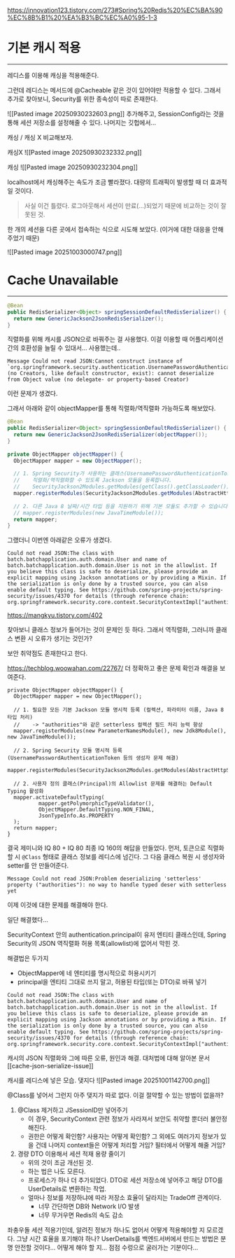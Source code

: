 
https://innovation123.tistory.com/273#Spring%20Redis%20%EC%BA%90%EC%8B%B1%20%EA%B3%BC%EC%A0%95-1-3


# 기본 캐시 적용
---

레디스를 이용해 캐싱을 적용해준다.

그런데 레디스는 메서드에 @Cacheable 같은 것이 있어야만 적용할 수 있다.
그래서 추가로 찾아보니, Security를 위한 종속성이 따로 존재한다.

![[Pasted image 20250930232603.png]]
추가해주고, SessionConfig라는 것을 통해 세션 저장소를 설정해줄 수 있다.
나머지는 깃헙에서...


캐싱 / 캐싱 X 비교해보자.

캐싱X
![[Pasted image 20250930232332.png]]

캐싱
![[Pasted image 20250930232304.png]]

localhost에서 캐싱해주는 속도가 조금 빨라졌다.
대량의 트래픽이 발생할 때 더 효과적일 것이다.


> 사실 이건 틀렸다.
> 로그아웃해서 세션이 만료(...)되었기 때문에 비교하는 것이 잘못된 것.

한 개의 세션을 다른 곳에서 접속하는 식으로 시도해 보았다.
(이거에 대한 대응을 안해주었기 때문)

![[Pasted image 20251003000747.png]]





# Cache Unavailable
---


```java
@Bean  
public RedisSerializer<Object> springSessionDefaultRedisSerializer() {  
  return new GenericJackson2JsonRedisSerializer();  
}
```

직렬화를 위해 캐시를 JSON으로 바꿔주는 걸 사용했다.
이걸 이용할 때 어플리케이션 간의 호환성을 늘릴 수 있대서... 사용했는데..

```
Message Could not read JSON:Cannot construct instance of `org.springframework.security.authentication.UsernamePasswordAuthenticationToken` (no Creators, like default constructor, exist): cannot deserialize from Object value (no delegate- or property-based Creator)
```

이런 문제가 생겼다.

그래서 아래와 같이 objectMapper를 통해 직렬화/역직렬화 가능하도록 해보았다.

```java
@Bean  
public RedisSerializer<Object> springSessionDefaultRedisSerializer() {  
  return new GenericJackson2JsonRedisSerializer(objectMapper());  
}  
  
private ObjectMapper objectMapper() {  
  ObjectMapper mapper = new ObjectMapper();  
  
  // 1. Spring Security가 사용하는 클래스(UsernamePasswordAuthenticationToken 등)를  
  //    직렬화/역직렬화할 수 있도록 Jackson 모듈을 등록합니다.  
  //    SecurityJackson2Modules.getModules(getClass().getClassLoader())로 모듈 목록을 가져옵니다.  
  mapper.registerModules(SecurityJackson2Modules.getModules(AbstractHttpSessionApplicationInitializer.class.getClassLoader()));  
  
  // 2. 다른 Java 8 날짜/시간 타입 등을 지원하기 위해 기본 모듈도 추가할 수 있습니다.  
  // mapper.registerModules(new JavaTimeModule());  
  return mapper;  
}
```

그랬더니 이번엔 아래같은 오류가 생겼다.
```
Could not read JSON:The class with batch.batchapplication.auth.domain.User and name of batch.batchapplication.auth.domain.User is not in the allowlist. If you believe this class is safe to deserialize, please provide an explicit mapping using Jackson annotations or by providing a Mixin. If the serialization is only done by a trusted source, you can also enable default typing. See https://github.com/spring-projects/spring-security/issues/4370 for details (through reference chain: org.springframework.security.core.context.SecurityContextImpl["authentication"])
```

https://mangkyu.tistory.com/402

찾아보니 클래스 정보가 들어가는 것이 문제인 듯 하다.
그래서 역직렬화, 그러니까 클래스 변환 시 오류가 생기는 것인가?

보안 취약점도 존재한다고 한다.


https://techblog.woowahan.com/22767/
더 정확하고 좋은 문제 확인과 해결을 보여준다.

```
private ObjectMapper objectMapper() {  
  ObjectMapper mapper = new ObjectMapper();  
  
  // 1. 필요한 모든 기본 Jackson 모듈 명시적 등록 (컬렉션, 파라미터 이름, Java 8 타입 처리)  
  //    -> "authorities"와 같은 setterless 컬렉션 필드 처리 능력 향상  
  mapper.registerModules(new ParameterNamesModule(), new Jdk8Module(), new JavaTimeModule());  
  
  // 2. Spring Security 모듈 명시적 등록 (UsernamePasswordAuthenticationToken 등의 생성자 문제 해결)  
  mapper.registerModules(SecurityJackson2Modules.getModules(AbstractHttpSessionApplicationInitializer.class.getClassLoader()));  
  
  // 2. 사용자 정의 클래스(Principal)의 Allowlist 문제를 해결하는 Default Typing 활성화  
  mapper.activateDefaultTyping(  
          mapper.getPolymorphicTypeValidator(),  
          ObjectMapper.DefaultTyping.NON_FINAL,  
          JsonTypeInfo.As.PROPERTY  
  );  
  return mapper;  
}
```

결국 제미니와 IQ 80 + IQ 80 최종 IQ 160의 해답을 만들었다.
먼저, 토큰으로 직렬화 할 시 `@Class` 형태로 클래스 정보를 레디스에 넘긴다.
그 다음 클래스 복원 시 생성자와 setter를 안 만들어준다.


```
Message Could not read JSON:Problem deserializing 'setterless' property ("authorities"): no way to handle typed deser with setterless yet
```

이제 이것에 대한 문제를 해결해야 한다.





일단 해결했다...

SecurityContext 안의 authentication.principal이 유저 엔티티 클래스인데, Spring Security의 JSON 역직렬화 허용 목록(allowlist)에 없어서 막힌 것.

해결법은 두가지
- ObjectMapper에 네 엔티티를 명시적으로 허용시키기
- principal을 엔티티 그대로 쓰지 말고, 허용된 타입(또는 DTO)로 바꿔 넣기



```
Could not read JSON:The class with batch.batchapplication.auth.domain.User and name of batch.batchapplication.auth.domain.User is not in the allowlist. If you believe this class is safe to deserialize, please provide an explicit mapping using Jackson annotations or by providing a Mixin. If the serialization is only done by a trusted source, you can also enable default typing. See https://github.com/spring-projects/spring-security/issues/4370 for details (through reference chain: org.springframework.security.core.context.SecurityContextImpl["authentication"])
```




캐시의 JSON 직렬화와 그에 따른 오류, 원인과 해결. 대처법에 대해 알아본 문서
[[cache-json-serialize-issue]]


캐시를 레디스에 넣은 모습. 댖지다
![[Pasted image 20251001142700.png]]


@Class를 넣어서 그런지 아주 댖지가 따로 없다.
이걸 절약할 수 있는 방법이 없을까?

1. @Class 제거하고 JSessionID만 넣어주기
	- 이 경우, SecurityContext 관련 정보가 사라져서 보안도 취약할 뿐더러 불안정해진다.
	- 권한은 어떻게 확인함? 사용자는 어떻게 확인함? 그 외에도 여러가지 정보가 있을 건데 나머지 context들은 어떻게 처리할 거임? 필터에서 어떻게 해줄 거임?
2. 경량 DTO 이용해서 세션 적재 용량 줄이기
	- 위의 것이 조금 개선된 것.
	- 하는 법은 나도 모른다.
	- 프로세스가 하나 더 추가되었다. DTO로 세션 저장소에 넣어주고 해당 DTO를 UserDetails로 변환하는 작업.
	- 얼마나 정보를 저장하냐에 따라 저장소 효율이 달라지는 TradeOff 관계이다.
		- 너무 간단하면 DB와 Network I/O 발생
		- 너무 무거우면 Redis의 속도 감소

좌충우돌 세션 적용기인데, 알려진 정보가 하나도 없어서 어떻게 적용해야할 지 모르겠다.
그냥 시간 효율을 포기해야 하나?
UserDetails를 백엔드서버에서 만드는 방법은 분명 안전할 것이다... 어떻게 해야 할 지... 점점 수렁으로 굴러가는 기분이다...

